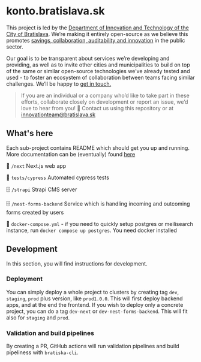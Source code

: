 # konto.bratislava.sk

This project is led by the [Department of Innovation and Technology of the City of Bratislava](https://inovacie.bratislava.sk). We’re making it entirely open-source as we believe this promotes [savings, collaboration, auditability and innovation](https://publiccode.eu) in the public sector.

Our goal is to be transparent about services we’re developing and providing, as well as to invite other cities and municipalities to build on top of the same or similar open-source technologies we’ve already tested and used - to foster an ecosystem of collaboration between teams facing similar challenges. We’ll be happy to [get in touch.](mailto:innovationteam@bratislava.sk)

> If you are an individual or a company who’d like to take part in these efforts, collaborate closely on development or report an issue, we’d love to hear from you! 🙌 Contact us using this repository or at [innovationteam@bratislava.sk](mailto:innovationteam@bratislava.sk)

## What's here

Each sub-project contains README which should get you up and running. More documentation can be (eventually) found [here](https://bratislava.github.io)

🏡 `/next` Next.js web app

👀 `tests/cypress` Automated cypress tests

🗄️ `/strapi` Strapi CMS server

🗄️ `/nest-forms-backend` Service which is handling incoming and outcoming forms created by users

🐳 `docker-compose.yml` - if you need to quickly setup postgres or meilisearch instance, run `docker compose up postgres`. You need docker installed

## Development
In this section, you will find instructions for development.

### Deployment
You can simply deploy a whole project to clusters by creating tag `dev`, `staging`, `prod` plus version, like `prod1.0.0`. This will first deploy backend apps, and at the end the frontend.
If you wish to deploy only a concrete project, you can do a tag `dev-next` or `dev-nest-forms-backend`. This will fit also for `staging` and `prod`.

### Validation and build pipelines
By creating a PR, GitHub actions will run validation pipelines and build pipeliness with `bratiska-cli`.